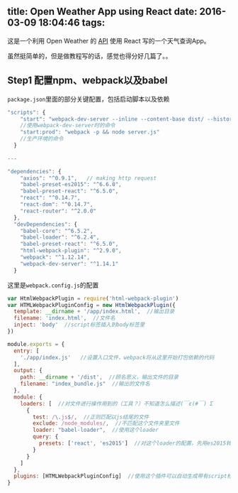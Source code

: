 title: Open Weather App using React
date: 2016-03-09 18:04:46
tags:
---
这是一个利用 Open Weather 的 [API](http://openweathermap.org/api) 使用 React 写的一个天气查询App。

虽然挺简单的，但是做教程写的话，感觉也得分好几篇了。。

## Step1 配置npm、webpack以及babel
`package.json`里面的部分关键配置，包括启动脚本以及依赖
```javascript
"scripts": {
    "start": "webpack-dev-server --inline --content-base dist/ --history-api-fallback",  
    //使用webpack-dev-server时的命令
    "start:prod": "webpack -p && node server.js"
    //生产环境的命令
  }
  
---

"dependencies": {
    "axios": "^0.9.1",   // making http request
    "babel-preset-es2015": "^6.6.0",
    "babel-preset-react": "^6.5.0",
    "react": "^0.14.7",
    "react-dom": "^0.14.7",
    "react-router": "^2.0.0"
  },
  "devDependencies": {
    "babel-core": "^6.5.2",
    "babel-loader": "^6.2.4",
    "babel-preset-react": "^6.5.0",
    "html-webpack-plugin": "^2.9.0",
    "webpack": "^1.12.14",
    "webpack-dev-server": "^1.14.1"
  }
```
这里是`webpack.config.js`的配置
```javascript
var HtmlWebpackPlugin = require('html-webpack-plugin')
var HTMLWebpackPluginConfig = new HtmlWebpackPlugin({
  template: __dirname + '/app/index.html',  //输出目录
  filename: 'index.html',  //文件名
  inject: 'body'  //script标签插入到body标签里
})

module.exports = {
  entry: [
    './app/index.js'   //设置入口文件，webpack将从这里开始打包依赖的代码
  ],
  output: {
    path: __dirname + '/dist',  //顾名思义，输出文件的目录
    filename: "index_bundle.js"  //输出的文件名
  },
  module: {
    loaders: [  //对文件进行操作用到的（工具？）不知道怎么描述(￣ε(#￣) Σ
      {
        test: /\.js$/,  //正则匹配以js结尾的文件
        exclude: /node_modules/,  //不匹配这个文件夹里文件
        loader: "babel-loader",  //使用这个loader
        query: {
          presets: ['react', 'es2015']  //对这个loader的配置，先用es2015转换一下再用react的语法转换
        }
      }
    ]
  },
  plugins: [HTMLWebpackPluginConfig]  //使用这个插件可以自动生成带有script标签的html文件，配置在顶上
}
```